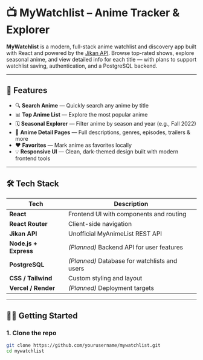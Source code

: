 # 📺 MyWatchlist – Anime Tracker & Explorer

**MyWatchlist** is a modern, full-stack anime watchlist and discovery app built with React and powered by the [Jikan API](https://docs.api.jikan.moe). Browse top-rated shows, explore seasonal anime, and view detailed info for each title — with plans to support watchlist saving, authentication, and a PostgreSQL backend.

---

## 🌟 Features

- 🔍 **Search Anime** — Quickly search any anime by title
- 📊 **Top Anime List** — Explore the most popular anime
- 🗓️ **Seasonal Explorer** — Filter anime by season and year (e.g., Fall 2022)
- 📄 **Anime Detail Pages** — Full descriptions, genres, episodes, trailers & more
- ❤️ **Favorites** — Mark anime as favorites locally
- 💡 **Responsive UI** — Clean, dark-themed design built with modern frontend tools

---

## 🛠 Tech Stack

| Tech | Description |
|------|-------------|
| **React** | Frontend UI with components and routing |
| **React Router** | Client-side navigation |
| **Jikan API** | Unofficial MyAnimeList REST API |
| **Node.js + Express** | *(Planned)* Backend API for user features |
| **PostgreSQL** | *(Planned)* Database for watchlists and users |
| **CSS / Tailwind** | Custom styling and layout |
| **Vercel / Render** | *(Planned)* Deployment targets |

---

## 🧑‍💻 Getting Started

### 1. Clone the repo

```bash
git clone https://github.com/yourusername/mywatchlist.git
cd mywatchlist
